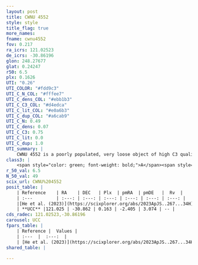 ```yaml
---
layout: post
title: CWNU 4552
style: style
title_flag: true
more_names: 
fname: cwnu4552
fov: 0.217
ra_icrs: 121.02523
de_icrs: -30.86196
glon: 248.27677
glat: 0.24247
r50: 6.5
plx: 0.1626
UTI: "0.26"
UTI_COLOR: "#fdd9c3"
UTI_C_N_COL: "#fffee7"
UTI_C_dens_COL: "#ebb1b3"
UTI_C_C3_COL: "#d4edca"
UTI_C_lit_COL: "#e0a6b3"
UTI_C_dup_COL: "#a6cab9"
UTI_C_N: 0.49
UTI_C_dens: 0.07
UTI_C_C3: 0.75
UTI_C_lit: 0.0
UTI_C_dup: 1.0
UTI_summary: |
    CWNU 4552 is a poorly populated, very loose object of high C3 quality. It was recently reported in the literature.
class3: |
    <span style="color: green; font-weight: bold;">A</span><span style="color: #FFC300; font-weight: bold;">B</span>
r_50_val: 6.5
N_50_val: 49
scix_url: CWNU%204552
posit_table: |
    | Reference    | RA    | DEC   | Plx  | pmRA  | pmDE   |  Rv  |
    | :---         | :---: | :---: | :---: | :---: | :---: | :---: |
    |[He et al. (2023)](https://scixplorer.org/abs/2023ApJS..267...34H) | 121.017 | -30.843 | 0.16 | -2.405 | 3.077 | -- |
    | **UCC** |121.025 | -30.862 | 0.163 | -2.405 | 3.074 | -- | 
cds_radec: 121.02523,-30.86196
carousel: UCC
fpars_table: |
    | Reference |  Values |
    | :---  |  :---:  |
    | [He et al. (2023)](https://scixplorer.org/abs/2023ApJS..267...34H) | `A0=1.15, m-M=13.35, logA=8.3` |
shared_table: |
    
---
```

